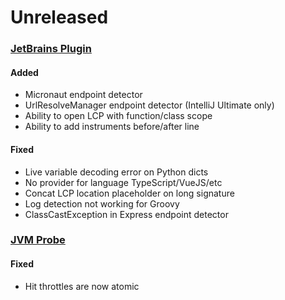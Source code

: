 # Unreleased

### [JetBrains Plugin](https://github.com/sourceplusplus/interface-jetbrains)

#### Added
- Micronaut endpoint detector
- UrlResolveManager endpoint detector (IntelliJ Ultimate only)
- Ability to open LCP with function/class scope
- Ability to add instruments before/after line

#### Fixed
- Live variable decoding error on Python dicts
- No provider for language TypeScript/VueJS/etc
- Concat LCP location placeholder on long signature
- Log detection not working for Groovy
- ClassCastException in Express endpoint detector

### [JVM Probe](https://github.com/sourceplusplus/probe-jvm)

#### Fixed
- Hit throttles are now atomic

